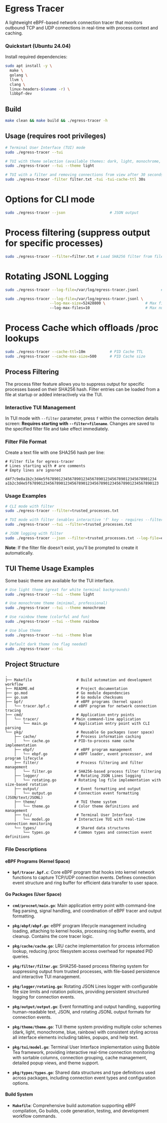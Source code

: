 # Egress Tracer

A lightweight eBPF-based network connection tracer that monitors outbound TCP and UDP connections in real-time with process context and caching.


### Quickstart (Ubuntu 24.04)

Install required dependencies:

```bash
sudo apt install -y \
  make \
  golang \
  llvm \
  clang \
  linux-headers-$(uname -r) \
  libbpf-dev
```

## Build

```bash
make clean && make build && ./egress-tracer -h
```

## Usage (requires root privileges)

```bash
# Terminal User Interface (TUI) mode
sudo ./egress-tracer --tui

# TUI with theme selection (available themes: dark, light, monochrome, blue, rainbow)
sudo ./egress-tracer --tui --theme light

# TUI with a filter and removing connections from view after 30 seconds
sudo ./egress-tracer -filter filter.txt -tui -tui-cache-ttl 30s
```

# Options for CLI mode
```bash
sudo ./egress-tracer --json                    # JSON output
```
# Process filtering (suppress output for specific processes)
```bash
sudo ./egress-tracer --filter=filter.txt # Load SHA256 filter from file
```


# Rotating JSONL Logging
```bash
sudo ./egress-tracer --log-file=/var/log/egress-tracer.jsonl          # Enable rotating JSONL logging

sudo ./egress-tracer --log-file=/var/log/egress-tracer.jsonl \
                    --log-max-size=52428800 \                  # Max file size before rotation (50MB)
                    --log-max-files=10                         # Max number of rotated files
```

# Process Cache which offloads /proc lookups
```bash
sudo ./egress-tracer --cache-ttl=10m           # PID Cache TTL
sudo ./egress-tracer --cache-max-size=500      # PID Cache size
```

## Process Filtering

The process filter feature allows you to suppress output for specific processes based on their SHA256 hash. Filter entries can be loaded from a file at startup or added interactively via the TUI.

### Interactive TUI Management

In TUI mode with `--filter` parameter, press `f` within the connection details screen: **Requires starting with `--filter=filename`**. Changes are saved to the specified filter file and take effect immediately.

### Filter File Format

Create a text file with one SHA256 hash per line:

```
# Filter file for egress-tracer
# Lines starting with # are comments
# Empty lines are ignored

d4f7c9e8a1b2c3d4e5f6789012345678901234567890123456789012345678901234
a1b2c3d4e5f6789012345678901234567890123456789012345678901234567890123
```

### Usage Examples

```bash
# CLI mode with filter
sudo ./egress-tracer --filter=trusted_processes.txt

# TUI mode with filter (enables interactive 'f' key - requires --filter parameter)
sudo ./egress-tracer --tui --filter=trusted_processes.txt

# JSON logging with filter
sudo ./egress-tracer --json --filter=trusted_processes.txt --log-file=events.jsonl
```

**Note**: If the filter file doesn't exist, you'll be prompted to create it automatically.

## TUI Theme Usage Examples

Some basic theme are available for the TUI interface.

```bash
# Use light theme (great for white terminal backgrounds)
sudo ./egress-tracer --tui --theme light

# Use monochrome theme (minimal, professional)
sudo ./egress-tracer --tui --theme monochrome

# Use rainbow theme (colorful and fun)
sudo ./egress-tracer --tui --theme rainbow

# Use blue theme
sudo ./egress-tracer --tui --theme blue

# Default dark theme (no flag needed)
sudo ./egress-tracer --tui
```


## Project Structure

```
.
├── Makefile                    # Build automation and development workflow
├── README.md                   # Project documentation
├── go.mod                      # Go module dependencies
├── go.sum                      # Go module checksums
├── bpf/                        # eBPF programs (kernel space)
│   └── tracer.bpf.c           # eBPF program for network connection tracing
├── cmd/                        # Application entry points
│   └── tracer/               # Main command-line application
│       └── main.go            # Application entry point with CLI parsing
└── pkg/                        # Reusable Go packages (user space)
    ├── cache/                  # Process information caching
    │   └── cache.go           # PID-to-process name cache implementation
    ├── ebpf/                   # eBPF program management
    │   └── ebpf.go            # eBPF loader, event processor, and program lifecycle
    ├── filter/                 # Process filtering and filter management
    │   └── filter.go          # SHA256-based process filter filtering
    ├── logger/                 # Rotating JSON Lines logging
    │   └── rotating.go        # Rotating log file implementation with size-based rotation
    ├── output/                 # Event formatting and output
    │   └── output.go          # Connection event formatting (JSON/text/JSONL)
    ├── theme/                  # TUI theme system
    │   └── theme.go           # Color theme definitions and management
    ├── tui/                    # Terminal User Interface
    │   └── model.go           # Interactive TUI with real-time connection monitoring
    └── types/                  # Shared data structures
        └── types.go           # Common types and connection event definitions
```

### File Descriptions

#### eBPF Programs (Kernel Space)
- **`bpf/tracer.bpf.c`**: Core eBPF program that hooks into kernel network functions to capture TCP/UDP connection events. Defines connection event structure and ring buffer for efficient data transfer to user space.

#### Go Packages (User Space)
- **`cmd/procnet/main.go`**: Main application entry point with command-line flag parsing, signal handling, and coordination of eBPF tracer and output formatting.

- **`pkg/ebpf/ebpf.go`**: eBPF program lifecycle management including loading, attaching to kernel hooks, processing ring buffer events, and cleanup. Contains the core tracer logic.

- **`pkg/cache/cache.go`**: LRU cache implementation for process information lookup, reducing /proc filesystem access overhead for repeated PID queries.

- **`pkg/filter/filter.go`**: SHA256-based process filtering system for suppressing output from trusted processes, with file-based persistence and interactive TUI management.

- **`pkg/logger/rotating.go`**: Rotating JSON Lines logger with configurable file size limits and rotation policies, providing persistent structured logging for connection events.

- **`pkg/output/output.go`**: Event formatting and output handling, supporting human-readable text, JSON, and rotating JSONL output formats for connection events.

- **`pkg/theme/theme.go`**: TUI theme system providing multiple color schemes (dark, light, monochrome, blue, rainbow) with consistent styling across all interface elements including tables, popups, and help text.

- **`pkg/tui/model.go`**: Terminal User Interface implementation using Bubble Tea framework, providing interactive real-time connection monitoring with sortable columns, connection grouping, cache management, detailed popup views, and theme support.

- **`pkg/types/types.go`**: Shared data structures and type definitions used across packages, including connection event types and configuration options.

#### Build System
- **`Makefile`**: Comprehensive build automation supporting eBPF compilation, Go builds, code generation, testing, and development workflow commands.


